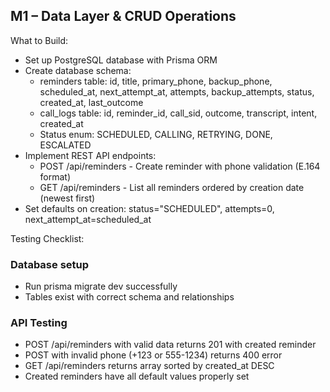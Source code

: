 ## **M1 – Data Layer & CRUD Operations**

What to Build:

- Set up PostgreSQL database with Prisma ORM
- Create database schema:
  - reminders table: id, title, primary_phone, backup_phone, scheduled_at, next_attempt_at, attempts, backup_attempts, status, created_at, last_outcome
  - call_logs table: id, reminder_id, call_sid, outcome, transcript, intent, created_at
  - Status enum: SCHEDULED, CALLING, RETRYING, DONE, ESCALATED
- Implement REST API endpoints:
  - POST /api/reminders - Create reminder with phone validation (E.164 format)
  - GET /api/reminders - List all reminders ordered by creation date (newest first)
- Set defaults on creation: status="SCHEDULED", attempts=0, next_attempt_at=scheduled_at

Testing Checklist:

### Database setup

- Run prisma migrate dev successfully
- Tables exist with correct schema and relationships

### API Testing

- POST /api/reminders with valid data returns 201 with created reminder
- POST with invalid phone (+123 or 555-1234) returns 400 error
- GET /api/reminders returns array sorted by created_at DESC
- Created reminders have all default values properly set

